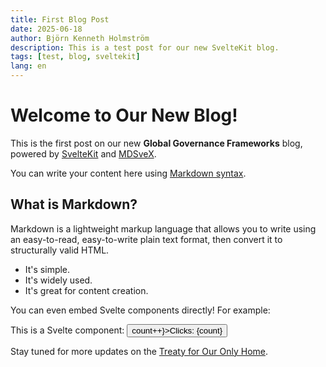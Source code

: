 ```yaml
---
title: First Blog Post
date: 2025-06-18
author: Björn Kenneth Holmström
description: This is a test post for our new SvelteKit blog.
tags: [test, blog, sveltekit]
lang: en
---
```


# Welcome to Our New Blog!

This is the first post on our new **Global Governance Frameworks** blog, powered by [SvelteKit](https://kit.svelte.dev/) and [MDSveX](https://mdsvex.com/).

You can write your content here using [Markdown syntax](https://www.markdownguide.org/basic-syntax/).

## What is Markdown?

Markdown is a lightweight markup language that allows you to write using an easy-to-read, easy-to-write plain text format, then convert it to structurally valid HTML.

* It's simple.
* It's widely used.
* It's great for content creation.

You can even embed Svelte components directly! For example:
<script>
  let count = 0;
</script>

<p>This is a Svelte component: <button on:click={() => count++}>Clicks: {count}</button></p>

Stay tuned for more updates on the [Treaty for Our Only Home](https://globalgovernanceframework.org/frameworks/docs/implementation/treaty-for-our-only-home).
